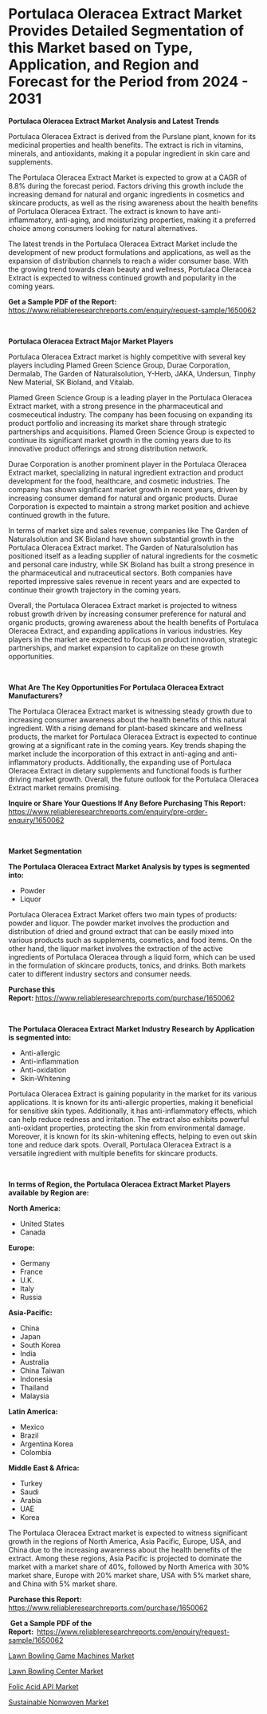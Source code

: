 <p><h1>Portulaca Oleracea Extract Market Provides Detailed Segmentation of this Market based on Type, Application, and Region and Forecast for the Period from 2024 - 2031</h1></p><p><strong>Portulaca Oleracea Extract Market Analysis and Latest Trends</strong></p>
<p><p>Portulaca Oleracea Extract is derived from the Purslane plant, known for its medicinal properties and health benefits. The extract is rich in vitamins, minerals, and antioxidants, making it a popular ingredient in skin care and supplements.</p><p>The Portulaca Oleracea Extract Market is expected to grow at a CAGR of 8.8% during the forecast period. Factors driving this growth include the increasing demand for natural and organic ingredients in cosmetics and skincare products, as well as the rising awareness about the health benefits of Portulaca Oleracea Extract. The extract is known to have anti-inflammatory, anti-aging, and moisturizing properties, making it a preferred choice among consumers looking for natural alternatives.</p><p>The latest trends in the Portulaca Oleracea Extract Market include the development of new product formulations and applications, as well as the expansion of distribution channels to reach a wider consumer base. With the growing trend towards clean beauty and wellness, Portulaca Oleracea Extract is expected to witness continued growth and popularity in the coming years.</p></p>
<p><strong>Get a Sample PDF of the Report:&nbsp;</strong> <a href="https://www.reliableresearchreports.com/enquiry/request-sample/1650062">https://www.reliableresearchreports.com/enquiry/request-sample/1650062</a></p>
<p>&nbsp;</p>
<p><strong>Portulaca Oleracea Extract Major Market Players</strong></p>
<p><p>Portulaca Oleracea Extract market is highly competitive with several key players including Plamed Green Science Group, Durae Corporation, Dermalab, The Garden of Naturalsolution, Y-Herb, JAKA, Undersun, Tinphy New Material, SK Bioland, and Vitalab.</p><p>Plamed Green Science Group is a leading player in the Portulaca Oleracea Extract market, with a strong presence in the pharmaceutical and cosmeceutical industry. The company has been focusing on expanding its product portfolio and increasing its market share through strategic partnerships and acquisitions. Plamed Green Science Group is expected to continue its significant market growth in the coming years due to its innovative product offerings and strong distribution network.</p><p>Durae Corporation is another prominent player in the Portulaca Oleracea Extract market, specializing in natural ingredient extraction and product development for the food, healthcare, and cosmetic industries. The company has shown significant market growth in recent years, driven by increasing consumer demand for natural and organic products. Durae Corporation is expected to maintain a strong market position and achieve continued growth in the future.</p><p>In terms of market size and sales revenue, companies like The Garden of Naturalsolution and SK Bioland have shown substantial growth in the Portulaca Oleracea Extract market. The Garden of Naturalsolution has positioned itself as a leading supplier of natural ingredients for the cosmetic and personal care industry, while SK Bioland has built a strong presence in the pharmaceutical and nutraceutical sectors. Both companies have reported impressive sales revenue in recent years and are expected to continue their growth trajectory in the coming years.</p><p>Overall, the Portulaca Oleracea Extract market is projected to witness robust growth driven by increasing consumer preference for natural and organic products, growing awareness about the health benefits of Portulaca Oleracea Extract, and expanding applications in various industries. Key players in the market are expected to focus on product innovation, strategic partnerships, and market expansion to capitalize on these growth opportunities.</p></p>
<p>&nbsp;</p>
<p><strong>What Are The Key Opportunities For Portulaca Oleracea Extract Manufacturers?</strong></p>
<p><p>The Portulaca Oleracea Extract market is witnessing steady growth due to increasing consumer awareness about the health benefits of this natural ingredient. With a rising demand for plant-based skincare and wellness products, the market for Portulaca Oleracea Extract is expected to continue growing at a significant rate in the coming years. Key trends shaping the market include the incorporation of this extract in anti-aging and anti-inflammatory products. Additionally, the expanding use of Portulaca Oleracea Extract in dietary supplements and functional foods is further driving market growth. Overall, the future outlook for the Portulaca Oleracea Extract market remains promising.</p></p>
<p><strong>Inquire or Share Your Questions If Any Before Purchasing This Report:</strong> <a href="https://www.reliableresearchreports.com/enquiry/pre-order-enquiry/1650062">https://www.reliableresearchreports.com/enquiry/pre-order-enquiry/1650062</a></p>
<p>&nbsp;</p>
<p><strong>Market Segmentation</strong></p>
<p><strong>The Portulaca Oleracea Extract Market Analysis by types is segmented into:</strong></p>
<p><ul><li>Powder</li><li>Liquor</li></ul></p>
<p><p>Portulaca Oleracea Extract Market offers two main types of products: powder and liquor. The powder market involves the production and distribution of dried and ground extract that can be easily mixed into various products such as supplements, cosmetics, and food items. On the other hand, the liquor market involves the extraction of the active ingredients of Portulaca Oleracea through a liquid form, which can be used in the formulation of skincare products, tonics, and drinks. Both markets cater to different industry sectors and consumer needs.</p></p>
<p><strong>Purchase this Report:&nbsp;</strong><a href="https://www.reliableresearchreports.com/purchase/1650062">https://www.reliableresearchreports.com/purchase/1650062</a></p>
<p>&nbsp;</p>
<p><strong>The Portulaca Oleracea Extract Market Industry Research by Application is segmented into:</strong></p>
<p><ul><li>Anti-allergic</li><li>Anti-inflammation</li><li>Anti-oxidation</li><li>Skin-Whitening</li></ul></p>
<p><p>Portulaca Oleracea Extract is gaining popularity in the market for its various applications. It is known for its anti-allergic properties, making it beneficial for sensitive skin types. Additionally, it has anti-inflammatory effects, which can help reduce redness and irritation. The extract also exhibits powerful anti-oxidant properties, protecting the skin from environmental damage. Moreover, it is known for its skin-whitening effects, helping to even out skin tone and reduce dark spots. Overall, Portulaca Oleracea Extract is a versatile ingredient with multiple benefits for skincare products.</p></p>
<p>&nbsp;</p>
<p><strong>In terms of Region, the Portulaca Oleracea Extract Market Players available by Region are:</strong></p>
<p>
    <p> <strong> North America: </strong>
        <ul>
            <li>United States</li>
            <li>Canada</li>
        </ul>
        </p> 
    <p> <strong> Europe: </strong>
        <ul>
            <li>Germany</li>
            <li>France</li>
            <li>U.K.</li>
            <li>Italy</li>
            <li>Russia</li>
        </ul>
        </p> 
    <p> <strong> Asia-Pacific: </strong>
        <ul>
            <li>China</li>
            <li>Japan</li>
            <li>South Korea</li>
            <li>India</li>
            <li>Australia</li>
            <li>China Taiwan</li>
            <li>Indonesia</li>
            <li>Thailand</li>
            <li>Malaysia</li>
        </ul>
        </p> 
    <p> <strong> Latin America: </strong>
        <ul>
            <li>Mexico</li>
            <li>Brazil</li>
            <li>Argentina Korea</li>
            <li>Colombia</li>
        </ul>
        </p> 
    <p> <strong> Middle East & Africa: </strong>
        <ul>
            <li>Turkey</li>
            <li>Saudi</li>
            <li>Arabia</li>
            <li>UAE</li>
            <li>Korea</li>
        </ul>
    </p>
    </p>
<p><p>The Portulaca Oleracea Extract market is expected to witness significant growth in the regions of North America, Asia Pacific, Europe, USA, and China due to the increasing awareness about the health benefits of the extract. Among these regions, Asia Pacific is projected to dominate the market with a market share of 40%, followed by North America with 30% market share, Europe with 20% market share, USA with 5% market share, and China with 5% market share.</p></p>
<p><strong>Purchase this Report: </strong><a href="https://www.reliableresearchreports.com/purchase/1650062">https://www.reliableresearchreports.com/purchase/1650062</a></p>
<p>&nbsp;<strong>Get a Sample PDF of the Report:&nbsp;&nbsp;</strong><a href="https://www.reliableresearchreports.com/enquiry/request-sample/1650062">https://www.reliableresearchreports.com/enquiry/request-sample/1650062</a></p>
<p><strong></strong></p>
<p><p><a href="https://view.publitas.com/reportprime-1/lawn-bowling-game-machines-market-size-and-growth-market-segmentation-regional-and-country-breakdowns-and-market-trends-for-period-from-2023-2030/">Lawn Bowling Game Machines Market</a></p><p><a href="https://view.publitas.com/reportprime-1/lawn-bowling-center-market-furnish-information-about-market-size-market-share-market-dynamics-and-projections-spanning-from-2023-to-2030/">Lawn Bowling Center Market</a></p><p><a href="https://view.publitas.com/reportprime-1/folic-acid-api-market-research-report-provides-thorough-industry-overview-which-offers-an-in-depth-analysis-of-product-trends-and-new-market-divisions/">Folic Acid API Market</a></p><p><a href="https://woozy-pyroraptor-a1f.notion.site/Sustainable-Nonwoven-Market-Challenges-Opportunities-and-Growth-Drivers-and-Major-Market-Players--0a9baa00fdea4f70bb6728af45901e49">Sustainable Nonwoven Market</a></p></p>